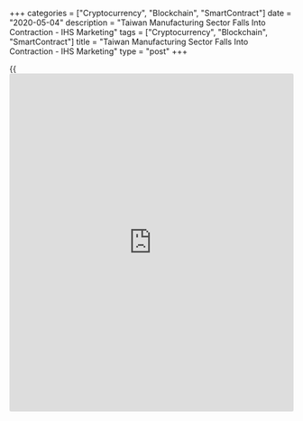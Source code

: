 +++
categories = ["Cryptocurrency", "Blockchain", "SmartContract"]
date = "2020-05-04"
description = "Taiwan Manufacturing Sector Falls Into Contraction - IHS Marketing"
tags = ["Cryptocurrency", "Blockchain", "SmartContract"]
title = "Taiwan Manufacturing Sector Falls Into Contraction - IHS Marketing"
type = "post"
+++

{{<iframe id="large-banner" src="https://www.bounty.group/#slide=4.0" width="100%" height="600" scrolling="no" style="border: 0px solid rgb(216, 221, 230); border-radius: 3px;">}}

The manufacturing sector in Taiwan slipped into contraction in April,
the latest survey from IHS Marketing revealed on Monday with a
manufacturing PMI score of 42.2.

That's down from 50.4 in March and it falls below the boom-or-bust line
of 50 that separates expansion from contraction.

Individually, the Covid-19 pandemic caused output and new orders to
tumble at the steepest rates since the global financial crisis.

Suppliers' delivery times lengthened at the quickest pace on record,
while firms cut employment at the fastest rate since May 2009.

For comments and feedback [contact](https://www.playgroundfx.com/contact/): editorial@rtt[news](https://www.letsplayfx.com/blog/forex-news-website/).com

[Economic News][1]

 **What parts of the world are seeing the best (and worst) economic
performances lately? Click[here][2] to check out our [Econ Scorecard][2]
and find out! See up-to-the-moment [ranking](https://www.playgroundfx.com/blog/crypto-exchange-ranking/)s for the best and worst
performers in [GDP][3], [unemployment rate][4], [inflation][5] and much
more.**

   1. www.rtt[news](https://www.letsplayfx.com/blog/forex-news-website/).com/Content/EconomicNews.aspx
   2. www.rtt[news](https://www.letsplayfx.com/blog/forex-news-website/).com/economic-scorecard/world-rank/PPI/highest-performance.aspx
   3. www.rtt[news](https://www.letsplayfx.com/blog/forex-news-website/).com/economic-scorecard/world-rank/GDP/highest-performance.aspx
   4. www.rtt[news](https://www.letsplayfx.com/blog/forex-news-website/).com/economic-scorecard/world-rank/unemployment-rate/lowest-performance.aspx
   5. www.rtt[news](https://www.letsplayfx.com/blog/forex-news-website/).com/economic-scorecard/world-rank/CPI/highest-performance.aspx